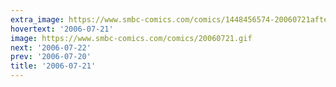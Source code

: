 ```yaml
---
extra_image: https://www.smbc-comics.com/comics/1448456574-20060721after.png
hovertext: '2006-07-21'
image: https://www.smbc-comics.com/comics/20060721.gif
next: '2006-07-22'
prev: '2006-07-20'
title: '2006-07-21'
---
```

